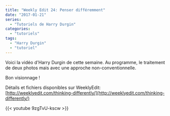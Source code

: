 ```yaml
---
title: "Weekly Edit 24: Penser différemment"
date: "2017-01-21"
series:
  - "Tutoriels de Harry Durgin"
categories: 
  - "tutoriels"
tags: 
  - "Harry Durgin"
  - "tutoriel"
---
```


Voici la vidéo d'Harry Durgin de cette semaine. Au programme, le traitement de deux photos mais avec une approche non-conventionnelle.

Bon visionnage !

Détails et fichiers disponibles sur WeeklyEdit: [http://weeklyedit.com/thinking-differently/](http://weeklyedit.com/thinking-differently/)

{{< youtube 9zgTvU-kscw >}}

